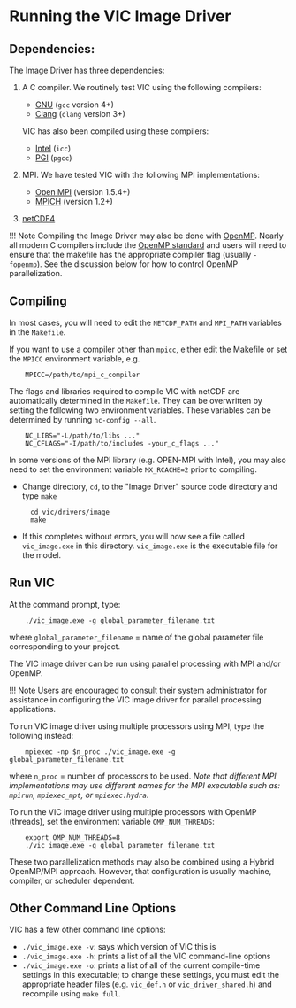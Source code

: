 # Running the VIC Image Driver

## Dependencies:
The Image Driver has three dependencies:

1. A C compiler.  We routinely test VIC using the following compilers:

    - [GNU](https://gcc.gnu.org/) (`gcc` version 4+)
    - [Clang](http://clang.llvm.org/) (`clang` version 3+)

    VIC has also been compiled using these compilers:

    - [Intel](https://software.intel.com/en-us/c-compilers) (`icc`)
    - [PGI](http://www.pgroup.com/) (`pgcc`)

2. MPI.  We have tested VIC with the following MPI implementations:
    - [Open MPI](http://www.open-mpi.org/) (version 1.5.4+)
    - [MPICH](http://www.mpich.org/) (version 1.2+)

3.  [netCDF4](http://www.unidata.ucar.edu/software/netcdf/)

!!! Note
    Compiling the Image Driver may also be done with [OpenMP](http://www.openmp.org/). Nearly all modern C compilers include the [OpenMP standard](http://www.openmp.org/resources/openmp-compilers/) and users will need to ensure that the makefile has the appropriate compiler flag (usually `-fopenmp`). See the discussion below for how to control OpenMP parallelization.

## Compiling
In most cases, you will need to edit the `NETCDF_PATH` and `MPI_PATH` variables in the `Makefile`.

If you want to use a compiler other than `mpicc`, either edit the Makefile or set the `MPICC` environment variable, e.g.

        MPICC=/path/to/mpi_c_compiler

The flags and libraries required to compile VIC with netCDF are automatically determined in the `Makefile`.  They can be overwritten by setting the following two environment variables.  These variables can be determined by running `nc-config --all`.

        NC_LIBS="-L/path/to/libs ..."
        NC_CFLAGS="-I/path/to/includes -your_c_flags ..."

In some versions of the MPI library (e.g. OPEN-MPI with Intel), you may also need to set the environment variable `MX_RCACHE=2` prior to compiling.

- Change directory, `cd`, to the "Image Driver" source code directory and type `make`

        cd vic/drivers/image
        make

- If this completes without errors, you will now see a file called `vic_image.exe` in this directory. `vic_image.exe` is the executable file for the model.

## Run VIC

At the command prompt, type:

        ./vic_image.exe -g global_parameter_filename.txt

where `global_parameter_filename` = name of the global parameter file corresponding to your project.

The VIC image driver can be run using parallel processing with MPI and/or OpenMP.

!!! Note
    Users are encouraged to consult their system administrator for assistance in configuring the VIC image driver for parallel processing applications.

To run VIC image driver using multiple processors using MPI, type the following instead:

        mpiexec -np $n_proc ./vic_image.exe -g global_parameter_filename.txt

where `n_proc` = number of processors to be used. *Note that different MPI implementations may use different names for the MPI executable such as: `mpirun`, `mpiexec_mpt`, or `mpiexec.hydra`*.

To run the VIC image driver using multiple processors with OpenMP (threads), set the environment variable `OMP_NUM_THREADS`:

        export OMP_NUM_THREADS=8
        ./vic_image.exe -g global_parameter_filename.txt

These two parallelization methods may also be combined using a Hybrid OpenMP/MPI approach. However, that configuration is usually machine, compiler, or scheduler dependent.

## Other Command Line Options

VIC has a few other command line options:

- `./vic_image.exe -v`: says which version of VIC this is
- `./vic_image.exe -h`: prints a list of all the VIC command-line options
- `./vic_image.exe -o`: prints a list of all of the current compile-time settings in this executable; to change these settings, you must edit the appropriate header files (e.g. `vic_def.h` or `vic_driver_shared.h`) and recompile using `make full`.
